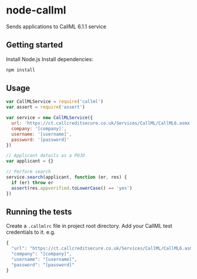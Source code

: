# node-callml
Sends applications to CallML 6.1.1 service

## Getting started

Install Node.js
Install dependencies:

```sh
npm install
```

## Usage

```js
var CallMLService = require('callml')
var assert = require('assert')

var service = new CallMLService({
  url: 'https://ct.callcreditsecure.co.uk/Services/CallML/CallML6.asmx',
  company: '[company]',
  username: '[username]',
  password: '[password]'
})

// Applicant details as a POJO
var applicant = {}

// Perform search
service.search(applicant, function (er, res) {
  if (er) throw er
  assert(res.appverified.toLowerCase() == 'yes')
})
```

## Running the tests

Create a `.callmlrc` file in project root directory. Add your CallML test credentials to it. e.g.

```js
{
  "url": "https://ct.callcreditsecure.co.uk/Services/CallML/CallML6.asmx",
  "company": "[company]",
  "username": "[username]",
  "password": "[password]"
}
```